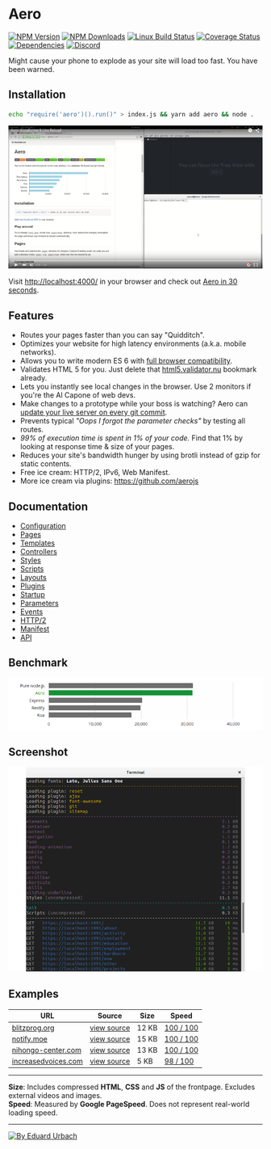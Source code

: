 # Aero

[![NPM Version][npm-image]][npm-url]
[![NPM Downloads][downloads-image]][downloads-url]
[![Linux Build Status][travis-image]][travis-url]
[![Coverage Status][coveralls-image]][coveralls-url]
[![Dependencies][dependencies-image]][dependencies-url]
[![Discord][discord-image]][discord-url]

Might cause your phone to explode as your site will load too fast. You have been warned.

## Installation

```bash
echo "require('aero')().run()" > index.js && yarn add aero && node .
```

[![Aero Installation & Live Reload](docs/images/aero-installation.png)](https://youtu.be/rcyO3C_cRB4)

Visit [http://localhost:4000/](http://localhost:4000/) in your browser and check out [Aero in 30 seconds](docs/QuickGuide.md).

## Features

* Routes your pages faster than you can say "Quidditch".
* Optimizes your website for high latency environments (a.k.a. mobile networks).
* Allows you to write modern ES 6 with [full browser compatibility](https://github.com/aerojs/aero-transpile-scripts).
* Validates HTML 5 for you. Just delete that [html5.validator.nu](https://html5.validator.nu) bookmark already.
* Lets you instantly see local changes in the browser. Use 2 monitors if you're the Al Capone of web devs.
* Make changes to a prototype while your boss is watching? Aero can [update your live server on every git commit](https://github.com/aerojs/aero-git).
* Prevents typical *"Oops I forgot the parameter checks"* by testing all routes.
* *99% of execution time is spent in 1% of your code.* Find that 1% by looking at response time & size of your pages.
* Reduces your site's bandwidth hunger by using brotli instead of gzip for static contents.
* Free ice cream: HTTP/2, IPv6, Web Manifest.
* More ice cream via plugins: https://github.com/aerojs

## Documentation

* [Configuration](docs/Configuration.md)
* [Pages](docs/Pages.md)
* [Templates](docs/Templates.md)
* [Controllers](docs/Controllers.md)
* [Styles](docs/Styles.md)
* [Scripts](docs/Scripts.md)
* [Layouts](docs/Layouts.md)
* [Plugins](docs/Plugins.md)
* [Startup](docs/Startup.md)
* [Parameters](docs/Parameters.md)
* [Events](docs/Events.md)
* [HTTP/2](docs/HTTP2.md)
* [Manifest](docs/Manifest.md)
* [API](docs/API.md)

## Benchmark

[![Aero Router Performance](docs/images/benchmark.png "Shows requests per second. More is better. Tested with node 6.5.0 on ApacheBench.")](https://github.com/blitzprog/webserver-benchmarks)

## Screenshot

![Terminal output](docs/images/terminal.png)

## Examples

URL                                                                | Source | Size | Speed
------------------------------------------------------------------ | ------ | ---- | ---------
[blitzprog.org](https://blitzprog.org)                             | [view source](https://github.com/blitzprog/blitzprog.org)                 | 12 KB | [100 / 100](https://developers.google.com/speed/pagespeed/insights/?url=https://blitzprog.org&tab=desktop)
[notify.moe](https://notify.moe)                                   | [view source](https://github.com/animenotifier/notify.moe)                | 15 KB | [100 / 100](https://developers.google.com/speed/pagespeed/insights/?url=https://notify.moe&tab=desktop)
[nihongo-center.com](https://nihongo-center.com)                   | [view source](https://github.com/nihongocenter/nihongo-center.com)        | 13 KB | [100 / 100](https://developers.google.com/speed/pagespeed/insights/?url=https://nihongo-center.com&tab=desktop)
[increasedvoices.com](http://increasedvoices.com)                  | [view source](https://github.com/mysticalnight/increasedvoices.com)       |  5 KB | [98 / 100](https://developers.google.com/speed/pagespeed/insights/?url=http://increasedvoices.com&tab=desktop)

---

**Size**: Includes compressed **HTML**, **CSS** and **JS** of the frontpage. Excludes external videos and images.  
**Speed**: Measured by **Google PageSpeed**. Does not represent real-world loading speed.

---

[![By Eduard Urbach](http://forthebadge.com/images/badges/built-with-love.svg)](https://github.com/blitzprog)

[npm-image]: https://img.shields.io/npm/v/aero.svg
[npm-url]: https://npmjs.org/package/aero
[travis-image]: https://img.shields.io/travis/aerojs/aero/master.svg?label=linux
[travis-url]: https://travis-ci.org/aerojs/aero
[coveralls-image]: https://img.shields.io/coveralls/aerojs/aero/master.svg
[coveralls-url]: https://coveralls.io/r/aerojs/aero?branch=master
[downloads-image]: https://img.shields.io/npm/dm/aero.svg
[downloads-url]: https://npmjs.org/package/aero
[dependencies-image]: https://david-dm.org/aerojs/aero.svg
[dependencies-url]: https://david-dm.org/aerojs/aero
[discord-image]: https://img.shields.io/badge/discord-aerojs-738bd7.svg
[discord-url]: https://discord.gg/vyk2MnK

